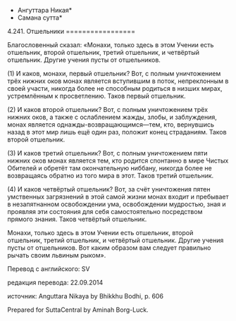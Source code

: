 * Ангуттара Никая*
* Самана сутта*

4\.241\. Отшельники
\=\=\=\=\=\=\=\=\=\=\=\=\=\=\=\=\=

Благословенный сказал: «Монахи, только здесь в этом Учении есть отшельник, второй отшельник, третий отшельник, и четвёртый отшельник\. Другие учения пусты от отшельников\.

\(1\) И каков, монахи, первый отшельник? Вот, с полным уничтожением трёх нижних оков монах является вступившим в поток, непреклонным в своей участи, никогда более не способным родиться в низших мирах, устремлённым к просветлению\. Таков первый отшельник\.

\(2\) И каков второй отшельник? Вот, с полным уничтожением трёх нижних оков, а также с ослаблением жажды, злобы, и заблуждения, монах является однажды\-возвращающимся—тем, кто, вернувшись назад в этот мир лишь ещё один раз, положит конец страданиям\. Таков второй отшельник\.

\(3\) И каков третий отшельник? Вот, с полным уничтожением пяти нижних оков монах является тем, кто родится спонтанно в мире Чистых Обителей и обретёт там окончательную ниббану, никогда более не возвращаясь обратно из того мира в этот\. Таков третий отшельник\.

\(4\) И каков четвёртый отшельник? Вот, за счёт уничтожения пятен умственных загрязнений в этой самой жизни монах входит и пребывает в незапятнанном освобождении ума, освобождении мудростью, зная и проявляя эти состояния для себя самостоятельно посредством прямого знания\. Таков четвёртый отшельник\.

Монахи, только здесь в этом Учении есть отшельник, второй отшельник, третий отшельник, и четвёртый отшельник\. Другие учения пусты от отшельников\. Вот каким образом вам следует правильно рычать своим львиным рыком»\.

Перевод с английского: SV

редакция перевода: 22\.09\.2014

источник: Anguttara Nikaya by Bhikkhu Bodhi, p\. 606

Prepared for SuttaCentral by Aminah Borg\-Luck\.